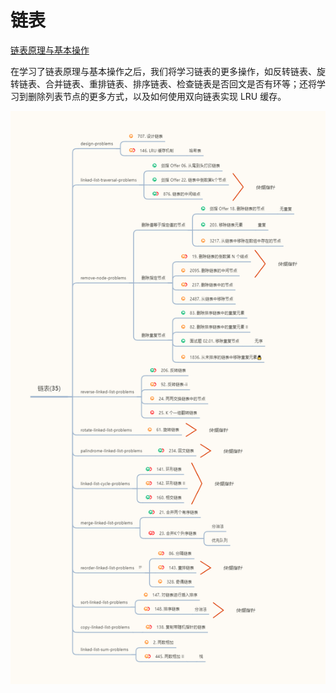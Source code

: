 # 链表

[链表原理与基本操作](https://zhangguangze.github.io/blog/computer/algorithms/linked-list.html)

在学习了链表原理与基本操作之后，我们将学习链表的更多操作，如反转链表、旋转链表、合并链表、重排链表、排序链表、检查链表是否回文是否有环等；还将学习到删除列表节点的更多方式，以及如何使用双向链表实现 LRU 缓存。

![linked-list-roadmap](./images/linked-list.png)